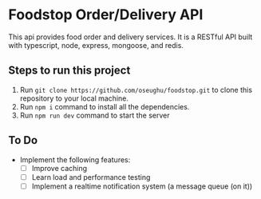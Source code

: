 # Foodstop Order/Delivery API

This api provides food order and delivery services. It is a RESTful API built with typescript, node, express, mongoose, and redis.

## Steps to run this project

1. Run `git clone https://github.com/oseughu/foodstop.git` to clone this repository to your local machine.
2. Run `npm i` command to install all the dependencies.
3. Run `npm run dev` command to start the server

## To Do

- Implement the following features:
  - [ ] Improve caching
  - [ ] Learn load and performance testing
  - [ ] Implement a realtime notification system (a message queue (on it))
